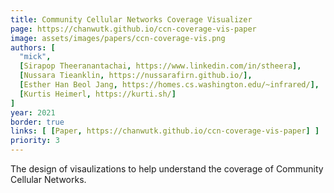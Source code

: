 ```yaml
---
title: Community Cellular Networks Coverage Visualizer
page: https://chanwutk.github.io/ccn-coverage-vis-paper
image: assets/images/papers/ccn-coverage-vis.png
authors: [
  "mick",
  [Sirapop Theeranantachai, https://www.linkedin.com/in/stheera],
  [Nussara Tieanklin, https://nussarafirn.github.io/],
  [Esther Han Beol Jang, https://homes.cs.washington.edu/~infrared/],
  [Kurtis Heimerl, https://kurti.sh/]
]
year: 2021
border: true
links: [ [Paper, https://chanwutk.github.io/ccn-coverage-vis-paper] ]
priority: 3
---
```

The design of visaulizations to help understand the coverage of Community Cellular Networks.
